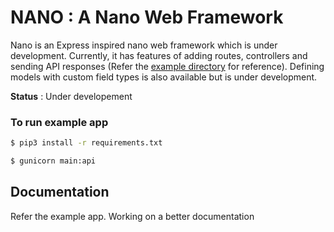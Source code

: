# NANO : A Nano Web Framework

Nano is an Express inspired nano web framework which is under development. Currently, it has features of adding routes, controllers and sending API responses (Refer the [example directory](example/) for reference). Defining models with custom field types is also available but is under development.

**Status** : Under developement
<br />

### To run example app
```bash
$ pip3 install -r requirements.txt

$ gunicorn main:api
```

## Documentation
Refer the example app. Working on a better documentation
